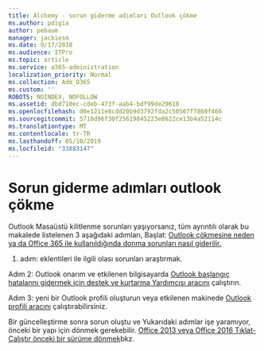 ```yaml
---
title: Alchemy - sorun giderme adımları Outlook çökme
ms.author: pdigia
author: pebaum
manager: jackiesm
ms.date: 9/17/2018
ms.audience: ITPro
ms.topic: article
ms.service: o365-administration
localization_priority: Normal
ms.collection: Adm_O365
ms.custom: ''
ROBOTS: NOINDEX, NOFOLLOW
ms.assetid: dbd710ec-cdeb-473f-aab4-bdf99de29610
ms.openlocfilehash: d0e1211e8cdd20b9d3792fda2c50507f7860f466
ms.sourcegitcommit: 5718d96f30f25619845223e8622ce13b4a52114c
ms.translationtype: MT
ms.contentlocale: tr-TR
ms.lasthandoff: 05/10/2019
ms.locfileid: "33883147"
---
```

# <a name="outlook-crash-troubleshooting-steps"></a>Sorun giderme adımları outlook çökme

Outlook Masaüstü kilitlenme sorunları yaşıyorsanız, tüm ayrıntılı olarak bu makalede listelenen 3 aşağıdaki adımları, Başlat: [Outlook çökmesine neden ya da Office 365 ile kullanıldığında donma sorunları nasıl giderilir.](https://support.microsoft.com/help/2413813/how-to-troubleshoot-issues-that-cause-outlook-to-crash-or-hang-when-us)
  
1. adım: eklentileri ile ilgili olası sorunları araştırmak.
  
Adım 2: Outlook onarım ve etkilenen bilgisayarda [Outlook başlangıç hatalarını gidermek için destek ve kurtarma Yardımcısı aracını](https://aka.ms/SaRA-OutlookWontStart) çalıştırın. 
  
Adım 3: yeni bir Outlook profili oluşturun veya etkilenen makinede [Outlook profili aracını](https://aka.ms/SaRA-OutlookSetupProfile) çalıştırabilirsiniz. 
  
Bir güncelleştirme sonra sorun oluştu ve Yukarıdaki adımlar işe yaramıyor, önceki bir yapı için dönmek gerekebilir. [Office 2013 veya Office 2016 Tıklat-Çalıştır önceki bir sürüme dönmek](https://support.microsoft.com/help/2770432)bkz.
  

